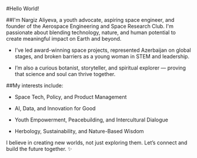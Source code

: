 #Hello World!

##I'm Nargiz Aliyeva, a youth advocate, aspiring space engineer, and founder of the Aerospace Engineering and Space Research Club. I'm passionate about blending technology, nature, and human potential to create meaningful impact on Earth and beyond.

- I’ve led award-winning space projects, represented Azerbaijan on global stages, and broken barriers as a young woman in STEM and leadership.

- I’m also a curious botanist, storyteller, and spiritual explorer — proving that science and soul can thrive together.

##My interests include:

- Space Tech, Policy, and Product Management

- AI, Data, and Innovation for Good

- Youth Empowerment, Peacebuilding, and Intercultural Dialogue

- Herbology, Sustainability, and Nature-Based Wisdom

I believe in creating new worlds, not just exploring them.
Let’s connect and build the future together. ✨

